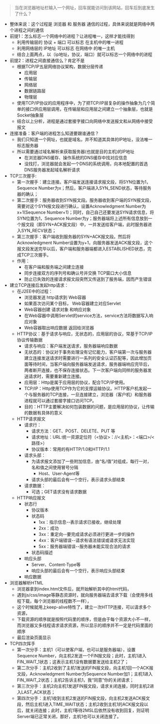 > 当在浏览器地址栏输入一个网址，回车就能访问到该网站，回车后到底发生了什么？

* 整体来说：这个过程是 浏览器 和 服务器 通信的过程，具体来说就是网络中两个进程之间的通信
* 前提1：怎么标志一个网络中的进程？让进程唯一，这样才能找得到
  * 利用传输层的 协议 + 端口 可以标志 在主机中的唯一进程
  * 利用网络层的 IP地址 可以标志 在网络中 的唯一主机
  * 结合上面两点，以（ip地址，协议，端口）就可以标志一个网络中的进程
* 前提2：进程之间直接通信么？肯定不是
  * 根据TCP/IP五层网络协议架构，数据分层传递
    * 应用层
    * 传输层
    * 网络层
    * 数据链路层
    * 物理层
  * 使用TCP/IP协议的应用程序中，为了把TCP/IP层复杂的操作抽象为几个简单的接口供应用层调用，在传输层和应用层之间建立一个抽象层，也就是Socket抽象层
  * 结合以上分析，进程是通过套接字接口向网络中发送报文和从网络中接受报文
* 连接准备：客户端的进程怎么知道要跟谁通信？
  * 我们只知道一个网址，也就是域名，并不知道其具体的IP地址，没法唯一标志服务器
  * 所以需要通过域名解析来获取服务器(也就是目的主机)的IP地址
    * 在浏览器DNS缓存、操作系统的DNS缓存中找对应信息
    * 没找打，浏览器就会发起一个DNS的系统调用，向本地配置的首选DNS服务器发起域名解析请求
* TCP三次握手:
  * 第一次握手：建立连接。客户端发送连接请求报文段，将SYN位置为1，Sequence Number为x；然后，客户端进入SYN_SEND状态，等待服务器的确认；
  * 第二次握手：服务器收到SYN报文段。服务器收到客户端的SYN报文段，需要对这个SYN报文段进行确认，设置Acknowledgment Number为x+1(Sequence Number+1)；同时，自己自己还要发送SYN请求信息，将SYN位置为1，Sequence Number为y；服务器端将上述所有信息放到一个报文段（即SYN+ACK报文段）中，一并发送给客户端，此时服务器进入SYN_RECV状态；
  * 第三次握手：客户端收到服务器的SYN+ACK报文段。然后将Acknowledgment Number设置为y+1，向服务器发送ACK报文段，这个报文段发送完毕以后，客户端和服务器端都进入ESTABLISHED状态，完成TCP三次握手。
  * 作用：
    * 在客户端和服务端之间建立连接
    * 同步连接双方的序列号和确认号并交换 TCP窗口大小信息
    * 防止已失效的连接请求报文段突然又传送到了服务端，因而产生错误
* 建立TCP连接后发起http请求：
  * 在J2EE中的过程：
    * 浏览器发送 http请求到 Web容器
    * 如果首次访问某个目标， Web容器建立对应Servlet
    * Web容器创建 请求对象 和响应对象
    * 在Web容器中调用Servlet的service方法，service方法将数据写入响应对象
    * Web容器取出响应数据 返回给浏览器
  * HTTP协议：基于请求与响应，无状态的，应用层的协议，常基于TCP/IP协议传输数据
    * 请求与响应：客户端发送请求，服务器端响应数据
    * 无状态的：协议对于事务处理没有记忆能力，客户端第一次与服务器建立连接发送请求时需要进行一系列的安全认证匹配等，因此增加页面等待时间，当客户端向服务器端发送请求，服务器端响应完毕后，两者断开连接，也不保存连接状态。下一次客户端向同样的服务器发送请求时，需要重新建立连接。
    * 应用层：Http是属于应用层的协议，配合TCP/IP使用。
    * TCP/IP：Http使用TCP作为它的支撑运输协议。HTTP客户机发起一个与服务器的TCP连接，一旦连接建立，浏览器（客户机）和服务器进程就可以通过套接字接口访问TCP。
    * 目的：HTTP主要解决如何包装数据的问题，是应用层的协议，让传输的数据有具体的意义
  * HTTP请求报文
    * 请求行：
      * 请求方法：GET、POST、DELETE、PUT 等
      * 请求地址：URL:统一资源定位符（<协议>：//<主机>：<端口>/<路径>）
      * 协议版本：常用的有HTTP/1.0和HTTP/1.1
    * 请求头部：
      * 为请求报文添加了一些附加信息，由“名/值”对组成，每行一对，名和值之间使用冒号分隔
        * Host、User-Agent等
      * 请求头部的最后会有一个空行，表示请求头部结束
    * 请求数据：
      * 可选；GET请求没有请求数据
  * HTTP响应报文
    * 状态行
      * 协议版本
      * 状态码
        * 1xx：指示信息--表示请求已接收，继续处理
        * 2xx：成功
        * 3xx：重定向--要完成请求必须进行更进一步的操作
        * 4xx：客户端错误--请求有语法错误或请求无法实现
        * 5xx：服务器端错误--服务器未能实现合法的请求
      * 状态码描述
    * 响应头部
      * Server、Content-Type等
      * 响应头部的最后会有一个空行，表示响应头部结束
    * 响应数据
* 浏览器解析HTML
  * 浏览器拿到index.html文件后，就开始解析其中的html代码，
  * 遇到js/css/image等静态资源时，就向服务器端去请求下载（会使用多线程下载，每个浏览器的线程数不一样），
  * 这个时候就用上keep-alive特性了，建立一次HTTP连接，可以请求多个资源，
  * 下载资源的顺序就是按照代码里的顺序，但是由于每个资源大小不一样，而浏览器又多线程请求请求资源，所以显示的顺序并不一定是代码里面的顺序
  * 最后渲染页面显示
* TCP四次挥手
  * 第一次分手：主机1（可以使客户端，也可以是服务器端），设置Sequence Number，向主机2发送一个FIN报文段；此时，主机1进入FIN_WAIT_1状态；这表示主机1没有数据要发送给主机2了；
  * 第二次分手：主机2收到了主机1发送的FIN报文段，向主机1回一个ACK报文段，Acknowledgment Number为Sequence Number加1；主机1进入FIN_WAIT_2状态；主机2告诉主机1，我“同意”你的关闭请求；
  * 第三次分手：主机2向主机1发送FIN报文段，请求关闭连接，同时主机2进入LAST_ACK状态；
  * 第四次分手：主机1收到主机2发送的FIN报文段，向主机2发送ACK报文段，然后主机1进入TIME_WAIT状态；主机2收到主机1的ACK报文段以后，就关闭连接；此时，主机1等待2MSL后依然没有收到回复，则证明Server端已正常关闭，那好，主机1也可以关闭连接了。